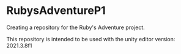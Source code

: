 # RubysAdventureP1
Creating a repository for the Ruby's Adventure project. 

This repository is intended to be used with the unity editor version: 2021.3.8f1
